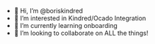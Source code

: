 - 👋 Hi, I’m @boriskindred
- 👀 I’m interested in Kindred/Ocado Integration
- 🌱 I’m currently learning onboarding
- 💞️ I’m looking to collaborate on ALL the things!

<!---
boriskindred/boriskindred is a ✨ special ✨ repository because its `README.md` (this file) appears on your GitHub profile.
You can click the Preview link to take a look at your changes.
--->
